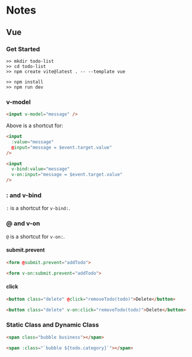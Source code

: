 # Notes
## Vue
### Get Started
```
>> mkdir todo-list
>> cd todo-list
>> npm create vite@latest . -- --template vue

>> npm install
>> npm run dev
```

### v-model
```html
<input v-model="message" />
```

Above is a shortcut for:
```html
<input 
  :value="message" 
  @input="message = $event.target.value" 
/>
```

```html
<input 
  v-bind:value="message" 
  v-on:input="message = $event.target.value" 
/>
```

### : and v-bind
`:` is a shortcut for `v-bind:`.

### @ and v-on
`@` is a shortcut for `v-on:`.

#### submit.prevent
```html
<form @submit.prevent="addTodo">
```

```html
<form v-on:submit.prevent="addTodo">
```

#### click
```html
<button class="delete" @click="removeTodo(todo)">Delete</button>
```

```html
<button class="delete" v-on:click="removeTodo(todo)">Delete</button>
```

### Static Class and Dynamic Class
```html
<span class="bubble business"></span>
```

```html
<span :class="`bubble ${todo.category}`"></span>
```
